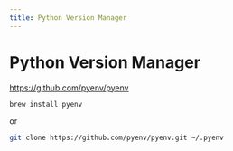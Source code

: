 ```yaml
---
title: Python Version Manager 
---
```


# Python Version Manager
https://github.com/pyenv/pyenv

```sh
brew install pyenv
```
or
```sh
git clone https://github.com/pyenv/pyenv.git ~/.pyenv
```
